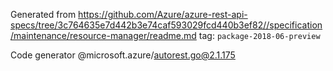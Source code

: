 Generated from https://github.com/Azure/azure-rest-api-specs/tree/3c764635e7d442b3e74caf593029fcd440b3ef82//specification/maintenance/resource-manager/readme.md tag: `package-2018-06-preview`

Code generator @microsoft.azure/autorest.go@2.1.175


